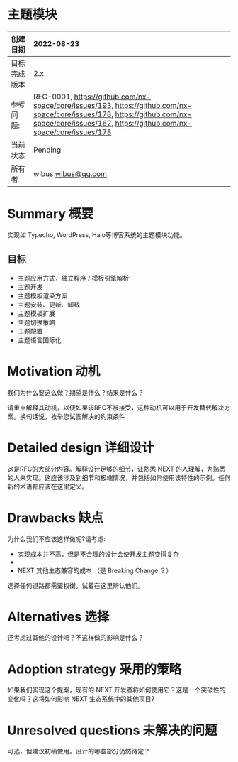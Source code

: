 # 主题模块

| 创建日期     | 2022-08-23                                                   |
| :-- | :-- |
| 目标完成版本 | 2.x                                                          |
| 参考问题:    | RFC-0001, https://github.com/nx-space/core/issues/193, https://github.com/nx-space/core/issues/178, https://github.com/nx-space/core/issues/162, https://github.com/nx-space/core/issues/178 |
| 当前状态     | Pending                                                      |
| 所有者       | wibus <wibus@qq.com>                                         |

# Summary 概要

实现如 Typecho, WordPress, Halo等博客系统的主题模块功能。

## 目标

- 主题应用方式，独立程序 / 模板引擎解析
- 主题开发
- 主题模板渲染方案
- 主题安装、更新、卸载
- 主题模板扩展
- 主题切换策略
- 主题配置
- 主题语言国际化

# Motivation 动机

我们为什么要这么做？期望是什么？结果是什么？

请重点解释其动机，以便如果该RFC不被接受，这种动机可以用于开发替代解决方案。换句话说，枚举您试图解决的约束条件

# Detailed design 详细设计

这是RFC的大部分内容。解释设计足够的细节，让熟悉 NEXT 的人理解，为熟悉的人来实现。这应该涉及到细节和极端情况，并包括如何使用该特性的示例。任何新的术语都应该在这里定义。

# Drawbacks 缺点

为什么我们不应该这样做呢?请考虑:

- 实现成本并不高，但是不合理的设计会使开发主题变得复杂
- 
- NEXT 其他生态兼容的成本 （是 Breaking Change ？）

选择任何道路都需要权衡。试着在这里辨认他们。

# Alternatives 选择

还考虑过其他的设计吗？不这样做的影响是什么？

# Adoption strategy 采用的策略

如果我们实现这个提案，现有的 NEXT 开发者将如何使用它？这是一个突破性的变化吗？这将如何影响 NEXT 生态系统中的其他项目?

# Unresolved questions 未解决的问题

可选，但建议初稿使用。设计的哪些部分仍然待定？
